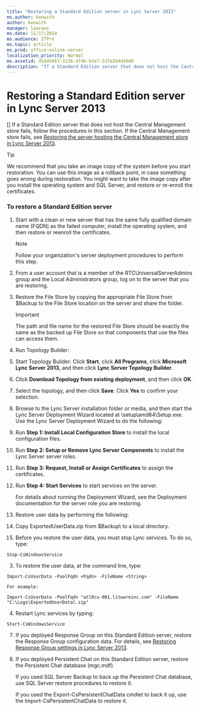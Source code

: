 ```yaml
---
title: "Restoring a Standard Edition server in Lync Server 2013"
ms.author: kenwith
author: kenwith
manager: laurawi
ms.date: 11/17/2014
ms.audience: ITPro
ms.topic: article
ms.prod: office-online-server
localization_priority: Normal
ms.assetid: d1845663-3138-4fd6-b3e7-337e294d40d8
description: "If a Standard Edition server that does not host the Central Management store fails, follow the procedures in this section. If the Central Management store fails, see Restoring the server hosting the Central Management store in Lync Server 2013."
---
```


# Restoring a Standard Edition server in Lync Server 2013
[]
If a Standard Edition server that does not host the Central Management store fails, follow the procedures in this section. If the Central Management store fails, see [Restoring the server hosting the Central Management store in Lync Server 2013](restoring-the-server-hosting-the-central-management-store.md).
  
> [!TIP]
> We recommend that you take an image copy of the system before you start restoration. You can use this image as a rollback point, in case something goes wrong during restoration. You might want to take the image copy after you install the operating system and SQL Server, and restore or re-enroll the certificates. 
  
### To restore a Standard Edition server

1. Start with a clean or new server that has the same fully qualified domain name (FQDN) as the failed computer, install the operating system, and then restore or reenroll the certificates. 
    
    > [!NOTE]
    > Follow your organization's server deployment procedures to perform this step. 
  
2. From a user account that is a member of the RTCUniversalServerAdmins group and the Local Administrators group, log on to the server that you are restoring.
    
3. Restore the File Store by copying the appropriate File Store from $Backup to the File Store location on the server and share the folder.
    
    > [!IMPORTANT]
    > The path and file name for the restored File Store should be exactly the same as the backed up File Store so that components that use the files can access them. 
  
4. Run Topology Builder:
    
1. Start Topology Builder: Click **Start**, click **All Programs**, click **Microsoft Lync Server 2013**, and then click **Lync Server Topology Builder**.
    
2. Click **Download Topology from existing deployment**, and then click **OK**. 
    
3. Select the topology, and then click **Save**. Click **Yes** to confirm your selection. 
    
5. Browse to the Lync Server installation folder or media, and then start the Lync Server Deployment Wizard located at \setup\amd64\Setup.exe. Use the Lync Server Deployment Wizard to do the following:
    
1. Run **Step 1: Install Local Configuration Store** to install the local configuration files. 
    
2. Run **Step 2: Setup or Remove Lync Server Components** to install the Lync Server server roles. 
    
3. Run **Step 3: Request, Install or Assign Certificates** to assign the certificates. 
    
4. Run **Step 4: Start Services** to start services on the server. 
    
    For details about running the Deployment Wizard, see the Deployment documentation for the server role you are restoring.
    
6. Restore user data by performing the following: 
    
1. Copy ExportedUserData.zip from $Backup\ to a local directory.
    
2. Before you restore the user data, you must stop Lync services. To do so, type:
    
  ```
  Stop-CsWindowsService
  ```

3. To restore the user data, at the command line, type:
    
  ```
  Import-CsUserData -PoolFqdn <Fqdn> -FileName <String>
  ```

    For example:
    
  ```
  Import-CsUserData -PoolFqdn "atl0cs-001.litwareinc.com" -FileName "C:\Logs\ExportedUserDatal.zip"
  ```

4. Restart Lync services by typing:
    
  ```
  Start-CsWindowsService
  ```

7. If you deployed Response Group on this Standard Edition server, restore the Response Group configuration data. For details, see [Restoring Response Group settings in Lync Server 2013](restoring-response-group-settings.md).
    
8. If you deployed Persistent Chat on this Standard Edition server, restore the Persistent Chat database (mgc.mdf). 
    
    If you used SQL Server Backup to back up the Persistent Chat database, use SQL Server restore procedures to restore it. 
    
    If you used the Export-CsPersistentChatData cmdlet to back it up, use the Import-CsPersistentChatData to restore it. 
    


